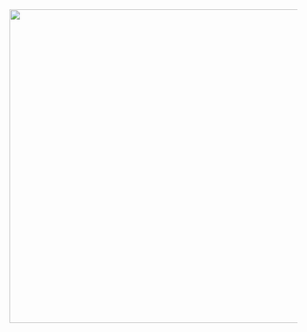<img height="550em" src="https://notion2github.herokuapp.com/calendar/">
<!--<p align="center">
  <img height="180em" src="https://github-readme-stats.vercel.app/api?username=chucoding&theme=vue-dark&show_icons=true" align = "center"/>
  <img height="180em" src="http://mazassumnida.wtf/api/v2/generate_badge?boj=chucoding" align = "center"/>
</p>-->
